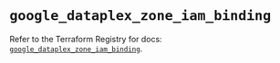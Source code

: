 # `google_dataplex_zone_iam_binding`

Refer to the Terraform Registry for docs: [`google_dataplex_zone_iam_binding`](https://registry.terraform.io/providers/hashicorp/google-beta/6.24.0/docs/resources/google_dataplex_zone_iam_binding).
